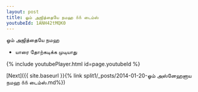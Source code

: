 ```yaml
---
layout: post
title: ஓம் அஜித்தையே நமஹ ௧௧ டைம்ஸ்
youtubeId: 1ANH42tMQK0
---
```

 
 
 ஓம் அஜித்தையே நமஹ  
 
 -  யாரை தோற்கடிக்க முடியாது 
 
  
 
  
 
 
 
 
 
 


{% include youtubePlayer.html id=page.youtubeId %}
 
[Next]({{ site.baseurl }}{% link  split1/_posts/2014-01-20-ஓம் அஸ்னேஹனாய நமஹ ௧௧ டைம்ஸ்.md%})
 
